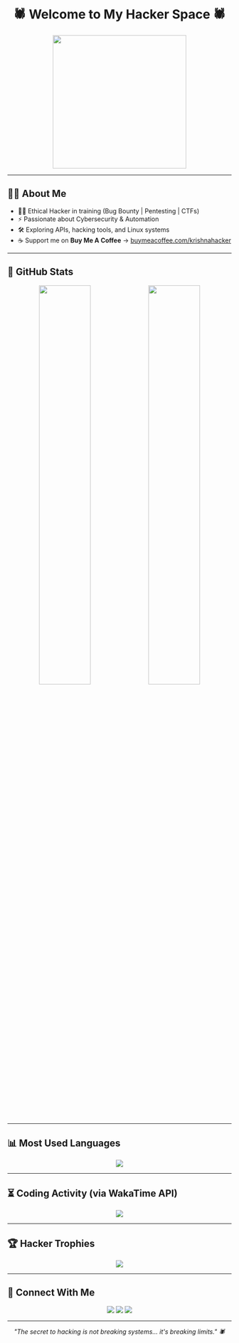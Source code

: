 <!-- 🔥 Welcome Banner -->
<h1 align="center">🕷️ Welcome to My Hacker Space 🕷️</h1>
<p align="center">
  <img src="https://tse1.mm.bing.net/th/id/OIP.mIw1g2a9XfB20QuwDA8eUgHaHa?cb=thfvnext&rs=1&pid=ImgDetMain&o=7&rm=3" width="300px">
</p>

---

<!-- 🧑‍💻 About Me -->
## 🧑‍💻 About Me
- 👨‍💻 Ethical Hacker in training (Bug Bounty | Pentesting | CTFs)  
- ⚡ Passionate about Cybersecurity & Automation  
- 🛠️ Exploring APIs, hacking tools, and Linux systems  
- ☕ Support me on **Buy Me A Coffee** → [buymeacoffee.com/krishnahacker](https://buymeacoffee.com/krishnahacker)  

---

<!-- 🚀 GitHub Stats -->
## 🚀 GitHub Stats
<p align="center">
  <img src="https://github-readme-stats.vercel.app/api?username=Krishna-hacker-venom&show_icons=true&theme=radical&hide_border=true" width="48%" />
  <img src="https://github-readme-streak-stats.herokuapp.com/?user=Krishna-hacker-venom&theme=radical&hide_border=true" width="48%" />
</p>

---

<!-- 📊 Languages -->
## 📊 Most Used Languages
<p align="center">
  <img src="https://github-readme-stats.vercel.app/api/top-langs/?username=Krishna-hacker-venom&layout=compact&theme=radical&hide_border=true" />
</p>

---

<!-- ⏳ Coding Activity -->
## ⏳ Coding Activity (via WakaTime API)
<!-- Replace 'krishnahacker' with your WakaTime username -->
<p align="center">
  <img src="https://github-readme-stats.vercel.app/api/wakatime?username=krishnahacker&theme=radical&hide_border=true" />
</p>

---

<!-- 🏆 Trophies -->
## 🏆 Hacker Trophies
<p align="center">
  <img src="https://github-profile-trophy.vercel.app/?username=Krishna-hacker-venom&theme=matrix&no-frame=true&margin-w=15&margin-h=15" />
</p>

---

<!-- 🔗 Connect -->
## 🔗 Connect With Me
<p align="center">
  <a href="https://github.com/Krishna-hacker-venom"><img src="https://img.shields.io/badge/GitHub-000000?style=for-the-badge&logo=github&logoColor=white"></a>
  <a href="https://wakatime.com/@krishnahacker"><img src="https://img.shields.io/badge/WakaTime-000000?style=for-the-badge&logo=wakatime&logoColor=blue"></a>
  <a href="https://buymeacoffee.com/krishnahacker"><img src="https://img.shields.io/badge/☕ Buy_Me_A_Coffee-yellow?style=for-the-badge"></a>
</p>

---

<!-- 🕷️ Venom Quote -->
<p align="center">
  <i>"The secret to hacking is not breaking systems… it's breaking limits." 🕷️</i>
</p>
